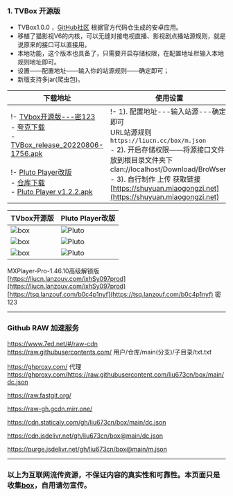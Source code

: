 ### 1. TVBox 开源版
- TVBox1.0.0 ，[GitHub社区](https://github.com/CatVodTVOfficial/TVBoxOSC) 根据官方代码仓生成的安卓应用。  
- 移植了猫影视V6的内核，可以无缝对接电视直播、影视剧点播站源规则，就是说原来的接口可以直接用。  
- 本地功能，这个版本也具备了，只需要开启存储权限，在配置地址栏输入本地规则地址即可。  
- 设置——配置地址——输入你的站源规则——确定即可；  
- 新版支持多jar(爬虫包)。

下载地址 | 使用设置 
---------|---------
!- [TVbox开源版---密123](https://tsq.lanzouf.com/b0c4nr91c#123) <br /> - [夸克下载](https://pan.quark.cn/s/4990bab723a1) <br /> - [TVBox_release_20220806-1756.apk](https://liucn.lanzouv.com/ipnRI097meoh) <br />　<br />!- [Pluto Player改版](https://pan.quark.cn/s/d5d888f3e25d) <br />- [仓库下载](https://github.com/pluto-player/updates) <br />- [Pluto Player v1.2.2.apk](https://liucn.lanzouv.com/igzmw099854b) |!- 1). 配置地址---输入站源---确定即可 <br />URL站源规则 `https://liucn.cc/box/m.json` <br />- 2). 开启存储权限——将源接口文件放到根目录文件夹下 <br />clan://localhost/Download/BroWser/ <br /> - 3). 自行制作 上传 获取链接 <br /> [https://shuyuan.miaogongzi.net](https://shuyuan.miaogongzi.net)   

TVbox开源版 |Pluto Player改版
---------|---------
![box](https://liu673cn.github.io/box/sub/img/box01.jpg) | ![Pluto](https://liu673cn.github.io/box/sub/img/Pluto01.jpg)
![box](https://liu673cn.github.io/box/sub/img/box02.jpg) | ![Pluto](https://liu673cn.github.io/box/sub/img/Pluto02.jpg)
![box](https://liu673cn.github.io/box/sub/img/box03.jpg) | ![Pluto](https://liu673cn.github.io/box/sub/img/Pluto03.jpg)

MXPlayer-Pro-1.46.10高级解锁版   
[https://liucn.lanzouv.com/ixhSy097prod](https://liucn.lanzouv.com/ixhSy097prod)  
[https://tsq.lanzouf.com/b0c4p1nyf](https://tsq.lanzouf.com/b0c4p1nyf) 密 123   

------
### Github RAW 加速服务
https://www.7ed.net/#/raw-cdn  
https://raw.githubusercontents.com/   用户/仓库/main(分支)/子目录/txt.txt

https://ghproxy.com/  代理  
https://ghproxy.com/https://raw.githubusercontent.com/liu673cn/box/main/dc.json

https://raw.fastgit.org/

https://raw-gh.gcdn.mirr.one/

https://cdn.staticaly.com/gh/liu673cn/box/main/dc.json  

https://cdn.jsdelivr.net/gh/liu673cn/box@main/dc.json

https://purge.jsdelivr.net/gh/liu673cn/box@main/m.json

------
### 以上为互联网流传资源，不保证内容的真实性和可靠性。本页面只是收集[box](https://docs.qq.com/sheet/DWnVsZU5uSkhBSHlv?tab=BB08J2)，自用请勿宣传。

